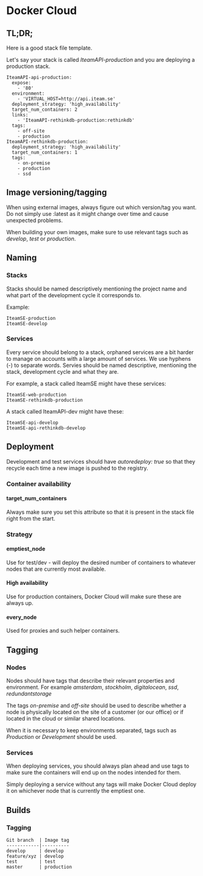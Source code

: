 # Docker Cloud

## TL;DR;

Here is a good stack file template.

Let's say your stack is called *IteamAPI-production* and you are deploying a production stack.

```
IteamAPI-api-production:
  expose:
    - '80'
  environment:
    - 'VIRTUAL_HOST=http://api.iteam.se'
  deployment_strategy: 'high_availability'
  target_num_containers: 2
  links:
    - 'IteamAPI-rethinkdb-production:rethinkdb'
  tags:
    - off-site
    - production
IteamAPI-rethinkdb-production:
  deployment_strategy: 'high_availability'
  target_num_containers: 1
  tags:
    - on-premise
    - production
    - ssd
```

## Image versioning/tagging

When using external images, always figure out which version/tag you want. Do not simply use :latest as it might change over time and cause unexpected problems.

When building your own images, make sure to use relevant tags such as *develop*, *test* or *production*.

## Naming

### Stacks

Stacks should be named descriptively mentioning the project name and what part of the development cycle it corresponds to.

Example:
```
IteamSE-production
IteamSE-develop
```

### Services

Every service should belong to a stack, orphaned services are a bit harder to manage on accounts with a large amount of services. We use hyphens (-) to separate words. Servies should be named descriptive, mentioning the stack, development cycle and what they are.

For example, a stack called IteamSE might have these services:
```
IteamSE-web-production
IteamSE-rethinkdb-production
```

A stack called IteamAPI-dev might have these:
```
IteamSE-api-develop
IteamSE-api-rethinkdb-develop
```

## Deployment

Development and test services should have *autoredeploy: true* so that they recycle each time a new image is pushed to the registry.

### Container availability

#### target_num_containers

Always make sure you set this attribute so that it is present in the stack file right from the start.

### Strategy

#### emptiest_node

Use for test/dev - will deploy the desired number of containers to whatever nodes that are currently most available.

#### High availability

Use for production containers, Docker Cloud will make sure these are always up.

#### every_node

Used for proxies and such helper containers.

## Tagging

### Nodes

Nodes should have tags that describe their relevant properties and environment. For example *amsterdam*, *stockholm*, *digitalocean*, *ssd*, *redundantstorage*

The tags *on-premise* and *off-site* should be used to describe whether a node is physically located on the site of a customer (or our office) or if located in the cloud or similar shared locations.

When it is necessary to keep environments separated, tags such as *Production* or *Development* should be used.

### Services

When deploying services, you should always plan ahead and use tags to make sure the containers will end up on the nodes intended for them.

Simply deploying a service without any tags will make Docker Cloud deploy it on whichever node that is currently the emptiest one.

## Builds

### Tagging

```
Git branch  | Image tag
------------|----------
develop     | develop
feature/xyz | develop
test        | test
master      | production
```
